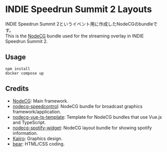 # INDIE Speedrun Summit 2 Layouts
INDIE Speedrun Summit 2というイベント用に作成したNodeCGのbundleです。  
This is the [NodeCG](http://github.com/nodecg/nodecg) bundle used for the streaming overlay in INDIE Speedrun Summit 2.  

## Usage
```
npm install
docker compose up
```

## Credits
- [NodeCG](https://github.com/nodecg/nodecg): Main framework.
- [nodecg-speedcontrol](https://github.com/speedcontrol/nodecg-speedcontrol): NodeCG bundle for broadcast graphics framework/application.
- [nodecg-vue-ts-template](https://github.com/zoton2/nodecg-vue-ts-template): Template for NodeCG bundles that use Vue.js and TypeScript.
- [nodecg-spotify-widget](https://github.com/cma2819/nodecg-spotify-widget): NodeCG layout bundle for showing spotify information.
- [Kajiro](https://twitter.com/jiro90000): Graphics design.
- [bear](https://twitter.com/bearfaust0123): HTML/CSS coding.